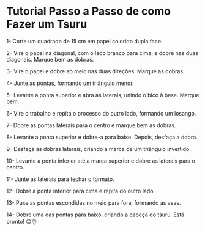 # Tutorial Passo a Passo de como Fazer um Tsuru

1- Corte um quadrado de 15 cm em papel colorido dupla face.

2- Vire o papel na diagonal, com o lado branco para cima, e dobre nas duas diagonais. Marque bem as dobras.

3- Vire o papel e dobre ao meio nas duas direções. Marque as dobras.

4- Junte as pontas, formando um triângulo menor.

5- Levante a ponta superior e abra as laterais, unindo o bico à base. Marque bem.

6- Vire o trabalho e repita o processo do outro lado, formando um losango.

7- Dobre as pontas laterais para o centro e marque bem as dobras.

8- Levante a ponta superior e dobre-a para baixo. Depois, desfaça a dobra.

9- Desfaça as dobras laterais, criando a marca de um triângulo invertido.

10- Levante a ponta inferior até a marca superior e dobre as laterais para o centro.

11- Junte as laterais para fechar o formato.

12- Dobre a ponta inferior para cima e repita do outro lado.

13- Puxe as pontas escondidas no meio para fora, formando as asas.

14- Dobre uma das pontas para baixo, criando a cabeça do tsuru. Está pronto! 😊👌
